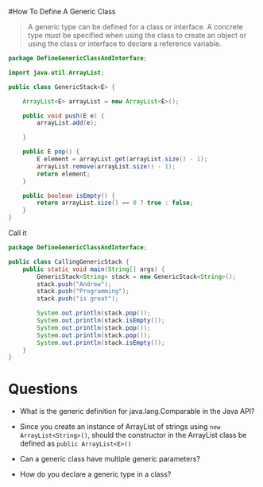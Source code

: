 #How To Define A Generic Class

> A generic type can be defined for a class or interface. A concrete type must be specified when using the class to create an object or using the class or interface to declare a reference variable.

```java
package DefineGenericClassAndInterface;

import java.util.ArrayList;

public class GenericStack<E> {

    ArrayList<E> arrayList = new ArrayList<E>();

    public void push(E e) {
        arrayList.add(e);

    }

    public E pop() {
        E element = arrayList.get(arrayList.size() - 1);
        arrayList.remove(arrayList.size() - 1);
        return element;
    }

    public boolean isEmpty() {
        return arrayList.size() == 0 ? true : false;
    }
}
```

Call it

```java
package DefineGenericClassAndInterface;

public class CallingGenericStack {
    public static void main(String[] args) {
        GenericStack<String> stack = new GenericStack<String>();
        stack.push("Andrew");
        stack.push("Programming");
        stack.push("is great");

        System.out.println(stack.pop());
        System.out.println(stack.isEmpty());
        System.out.println(stack.pop());
        System.out.println(stack.pop());
        System.out.println(stack.isEmpty());
    }
}
```

# Questions

- What is the generic definition for java.lang.Comparable in the Java API?

- Since you create an instance of ArrayList of strings using `new ArrayList<String>()`, should the constructor in the ArrayList class be defined as `public ArrayList<E>()`

- Can a generic class have multiple generic parameters?

- How do you declare a generic type in a class?